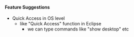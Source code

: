 #### Feature Suggestions
- Quick Access in OS level
  - like "Quick Access" function in Eclipse
    - we can type commands like "show desktop" etc